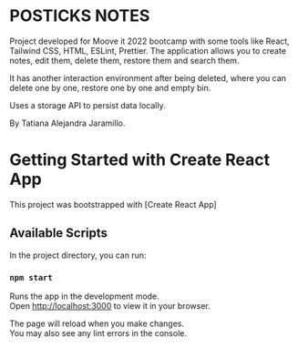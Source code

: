 # POSTICKS NOTES

Project developed for Moove it 2022 bootcamp with some tools like React, Tailwind CSS, HTML, ESLint, Prettier.
The application allows you to create notes, edit them, delete them, restore them and search them.

It has another interaction environment after being deleted, where you can delete one by one, restore one by one and empty bin.

Uses a storage API to persist data locally.

By Tatiana Alejandra Jaramillo.

# Getting Started with Create React App

This project was bootstrapped with [Create React App]

## Available Scripts

In the project directory, you can run:

### `npm start`

Runs the app in the development mode.\
Open [http://localhost:3000](http://localhost:3000) to view it in your browser.

The page will reload when you make changes.\
You may also see any lint errors in the console.

